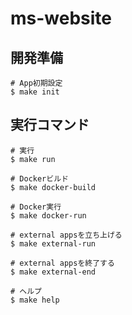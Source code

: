 # ms-website

## 開発準備

```
# App初期設定
$ make init
```

## 実行コマンド

```
# 実行
$ make run

# Dockerビルド
$ make docker-build

# Docker実行
$ make docker-run

# external appsを立ち上げる
$ make external-run

# external appsを終了する
$ make external-end

# ヘルプ
$ make help
```
